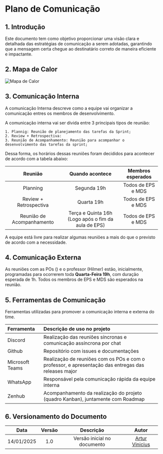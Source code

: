 # Plano de Comunicação


## 1. Introdução

Este documento tem como objetivo proporcionar uma visão clara e detalhada das estratégias de comunicação a serem adotadas, garantindo que a mensagem certa chegue ao destinatário correto de maneira eficiente e impactante.


## 2. Mapa de Calor

![Mapa de Calor]()

## 3. Comunicação Interna

A comunicação Interna descreve como a equipe vai organizar a comunicação entres os membros de desenvolvimento.

A comunicação interna vai ser divida entre 3 principais tipos de reunião:

    1. Plannig: Reunião de planejamento das tarefas da Sprint;
    2. Review + Retrospectiva: 
    3. Reunião de Acompanhamento: Reunião para acompanhar o desenvolvimento das tarefas da sprint;

Dessa forma, os horários dessas reuniões foram decididos para acontecer de acordo com a tabela abaixo:

| Reunião | Quando acontece | Membros esperados |
| :-----: | :-------------: | :---------------: |
| Planning | Segunda 19h | Todos de EPS e MDS |
| Review + Retrospectiva | Quarta 19h | Todos de EPS e MDS |
| Reunião de Acompanhamento| Terça e Quinta 16h (Logo após o fim da aula de EPS) | Todos de EPS e MDS |

A equipe está livre para realizar algumas reuniões a mais do que o previsto de acordo com a necessidade.

## 4. Comunicação Externa

As reuniões com as POs () e o professor (Hilmer) estão, inicialmente, programadas para ocorrerem toda **Quarta-Feira 19h**, com duração esperada de 1h. Todos os membros de EPS e MDS são esperados na reunião.

## 5. Ferramentas de Comunicação

Ferramentas utilizadas para promover a comunicação interna e externa do time.

| Ferramenta | Descrição de uso no projeto |
| :--------- | :-------------------------- |
| Discord | Realização das reuniões síncronas e comunicação assíncrona por chat |
| Github | Repositório com issues e documentações |
| Microsoft Teams | Realização de reuniões com os POs e com o professor, e apresentação das entregas das releases major |
| WhatsApp | Responsável pela comunicação rápida da equipe interna |
| Zenhub | Acompanhamento da realização do projeto (quadro Kanban), juntamente com Roadmap |


## 6. Versionamento do Documento

| Data | Versão | Descrição | Autor |
| :-----: | :-------------: | :---------------: | :-: |
| 14/01/2025 | 1.0 | Versão inicial no documento | [Artur Vinicius](https://github.com/ArturVinicius) |



